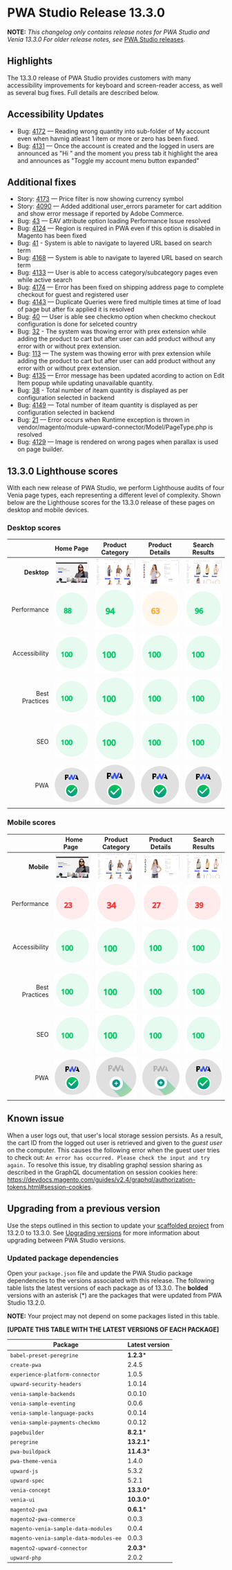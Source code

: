 # PWA Studio Release 13.3.0

**NOTE:**
_This changelog only contains release notes for PWA Studio and Venia 13.3.0_
_For older release notes, see_ [PWA Studio releases][].

## Highlights

The 13.3.0 release of PWA Studio provides customers with many accessibility improvements for keyboard and screen-reader access, as well as several bug fixes. Full details are described below.

## Accessibility Updates

-  Bug: [4172][] — Reading wrong quantity into sub-folder of My account even when havnig atleast 1 item or more or zero has been fixed.
-  Bug: [4131][] — Once the account is created and the logged in users are announced as "Hi <username>" and the moment you press tab it highlight the area and announces as "Toggle my account menu button expanded"

## Additional fixes

-  Story: [4173][] — Price filter is now showing currency symbol
-  Story: [4090][] — Added additional user_errors parameter for cart addition and show error message if reported by Adobe Commerce.
-  Bug: [43][] — EAV attribute option loading Performance Issue resolved
-  Bug: [4124][] — Region is required in PWA even if this option is disabled in Magento has been fixed
-  Bug: [41][] - System is able to navigate to layered URL based on search term
-  Bug: [4168][] — System is able to navigate to layered URL based on search term
-  Bug: [4133][] — User is able to access category/subcategory pages even while active search
-  Bug: [4174][] — Error has been fixed on shipping address page to complete checkout for guest and registered user
-  Bug: [4143][] — Duplicate Queries were fired multiple times at time of load of page but after fix applied it is resolved
-  Bug: [40][] — User is able see checkmo option when checkmo checkout configuration is done for selceted country
-  Bug: [32][] - The system was thowing error with prex extension while adding the product to cart but after user can add product without any error with or without prex extension.
-  Bug: [113][] — The system was thowing error with prex extension while adding the product to cart but after user can add product without any error with or without prex extension.
-  Bug: [4135][] — Error message has been updated acording to action on Edit Item popup while updating unavailable quantity.
-  Bug: [38][] - Total number of iteam quantity is displayed as per configuration selected in backend
-  Bug: [4149][] — Total number of iteam quantity is displayed as per configuration selected in backend
-  Bug: [21][] — Error occurs when Runtime exception is thrown in vendor/magento/module-upward-connector/Model/PageType.php is resolved
-  Bug: [4129][] — Image is rendered on wrong pages when parallax is used on page builder.

## 13.3.0 Lighthouse scores

With each new release of PWA Studio, we perform Lighthouse audits of four Venia page types, each representing a different level of complexity. Shown below are the Lighthouse scores for the 13.3.0 release of these pages on desktop and mobile devices.

### Desktop scores

|                |            Home Page            |          Product Category           |          Product Details           |          Search Results           |
|---------------:|:-------------------------------:|:-----------------------------------:|:----------------------------------:|:---------------------------------:|
|    **Desktop** | ![](images/venia_page_home.png) | ![](images/venia_page_category.png) | ![](images/venia_page_details.png) | ![](images/venia_page_search.png) |
|    Performance |    ![](images/score_88.svg)     |      ![](images/score_94.svg)       |      ![](images/score_63.svg)      |     ![](images/score_96.svg)      |
|  Accessibility |    ![](images/score_100.svg)    |      ![](images/score_100.svg)      |     ![](images/score_100.svg)      |     ![](images/score_100.svg)     |
| Best Practices |    ![](images/score_100.svg)    |      ![](images/score_100.svg)      |     ![](images/score_100.svg)      |     ![](images/score_100.svg)     |
|            SEO |    ![](images/score_100.svg)    |      ![](images/score_100.svg)      |     ![](images/score_100.svg)      |     ![](images/score_100.svg)     |
|            PWA |   ![](images/pwa_perfect.svg)   |     ![](images/pwa_perfect.svg)     |    ![](images/pwa_perfect.svg)     |    ![](images/pwa_perfect.svg)     |

### Mobile scores

|                | &nbsp;&nbsp;Home Page&nbsp;&nbsp; |          Product Category           |          Product Details           |          Search Results           |
|---------------:|:---------------------------------:|:-----------------------------------:|:----------------------------------:|:---------------------------------:|
|     **Mobile** |  ![](images/venia_page_home.png)  | ![](images/venia_page_category.png) | ![](images/venia_page_details.png) | ![](images/venia_page_search.png) |
|    Performance |     ![](images/score_23.svg)      |      ![](images/score_34.svg)       |      ![](images/score_27.svg)      |     ![](images/score_39.svg)      |
|  Accessibility |     ![](images/score_100.svg)     |      ![](images/score_100.svg)      |     ![](images/score_100.svg)      |     ![](images/score_100.svg)     |
| Best Practices |     ![](images/score_100.svg)     |      ![](images/score_100.svg)      |     ![](images/score_100.svg)      |     ![](images/score_100.svg)     |
|            SEO |     ![](images/score_100.svg)     |      ![](images/score_100.svg)      |     ![](images/score_100.svg)      |     ![](images/score_100.svg)     |
|            PWA |    ![](images/pwa_perfect.svg)    |    ![](images/pwa_imperfect.svg)    |   ![](images/pwa_imperfect.svg)    |    ![](images/pwa_perfect.svg)    |


## Known issue

When a user logs out, that user's local storage session persists. As a result, the cart ID from the logged out user is retrieved and given to the _guest user_ on the computer. This causes the following error when the guest user tries to check out: `An error has occurred. Please check the input and try again.` To resolve this issue, try disabling graphql session sharing as described in the GraphQL documentation on session cookies here: https://devdocs.magento.com/guides/v2.4/graphql/authorization-tokens.html#session-cookies.

## Upgrading from a previous version

Use the steps outlined in this section to update your [scaffolded project][] from 13.2.0 to 13.3.0.
See [Upgrading versions][] for more information about upgrading between PWA Studio versions.

[scaffolded project]: https://developer.adobe.com/commerce/pwa-studio/tutorials/
[upgrading versions]: https://developer.adobe.com/commerce/pwa-studio/guides/upgrading-versions/

### Updated package dependencies

Open your `package.json` file and update the PWA Studio package dependencies to the versions associated with this release.
The following table lists the latest versions of each package as of 13.3.0. The **bolded** versions with an asterisk (*) are the packages that were updated from PWA Studio 13.2.0.

**NOTE:**
Your project may not depend on some packages listed in this table.

**[UPDATE THIS TABLE WITH THE LATEST VERSIONS OF EACH PACKAGE]**

| Package                                | Latest version |
|----------------------------------------|----------------|
| `babel-preset-peregrine`               | **1.2.3***     |
| `create-pwa`                           | 2.4.5          |
| `experience-platform-connector`        | 1.0.5          |
| `upward-security-headers`              | 1.0.14         |
| `venia-sample-backends`                | 0.0.10         |
| `venia-sample-eventing`                | 0.0.6          |
| `venia-sample-language-packs`          | 0.0.14         |
| `venia-sample-payments-checkmo`        | 0.0.12         |
| `pagebuilder`                          | **8.2.1***     |
| `peregrine`                            | **13.2.1***    |
| `pwa-buildpack`                        | **11.4.3***    |
| `pwa-theme-venia`                      | 1.4.0          |
| `upward-js`                            | 5.3.2          |
| `upward-spec`                          | 5.2.1          |
| `venia-concept`                        | **13.3.0***    |
| `venia-ui`                             | **10.3.0***    |
| `magento2-pwa`                         | **0.6.1***     |
| `magento2-pwa-commerce`                | 0.0.3          |
| `magento-venia-sample-data-modules`    | 0.0.4          |
| `magento-venia-sample-data-modules-ee` | 0.0.3          |
| `magento2-upward-connector`            | **2.0.3***     |
| `upward-php`                           | 2.0.2          |

[4172]: https://github.com/magento/pwa-studio/pull/4172
[4131]: https://github.com/magento/pwa-studio/pull/4131
[4173]: https://github.com/magento/pwa-studio/pull/4173
[4090]: https://github.com/magento/pwa-studio/pull/4090
[43]: https://github.com/magento-commerce/magento2-pwa/pull/43
[4124]: https://github.com/magento/pwa-studio/pull/4124
[41]: https://github.com/magento-commerce/magento2-pwa/pull/41
[4168]: https://github.com/magento/pwa-studio/pull/4168
[4133]: https://github.com/magento/pwa-studio/pull/4133
[4174]: https://github.com/magento/pwa-studio/pull/4174
[4143]: https://github.com/magento/pwa-studio/pull/4143
[40]: https://github.com/magento-commerce/magento2-pwa/pull/40
[21]: https://github.com/magento-commerce/magento2-upward-connector/pull/21
[4129]: https://github.com/magento/pwa-studio/pull/4129
[38]: https://github.com/magento-commerce/magento2-pwa/pull/38
[4149]: https://github.com/magento/pwa-studio/pull/4149
[4135]: https://github.com/magento/pwa-studio/pull/4135
[32]: https://github.com/magento-commerce/venia-data-collector/pull/32
[113]: https://github.com/magento-commerce/venia-product-recommendations/pull/113

[PWA Studio releases]: https://github.com/magento/pwa-studio/releases
